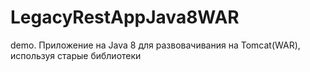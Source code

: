 # LegacyRestAppJava8WAR
demo. Приложение на Java 8 для развовачивания на Tomcat(WAR), используя старые библиотеки
